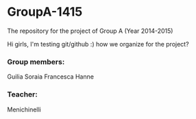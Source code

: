 GroupA-1415
===========

The repository for the project of Group A (Year 2014-2015)

Hi girls, I'm testing git/github :) how we organize for the project? 


<h3>Group members:</h3>
Guilia
Soraia
Francesca
Hanne

<h3>Teacher:</h3>
Menichinelli
